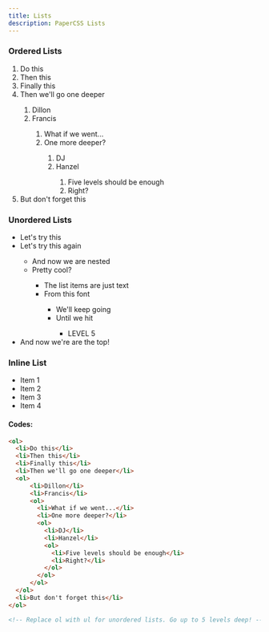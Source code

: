 ```yaml
---
title: Lists
description: PaperCSS Lists
---
```


### Ordered Lists

<ol>
  <li>Do this</li>
  <li>Then this</li>
  <li>Finally this</li>
  <li>Then we'll go one deeper</li>
  <ol>
    <li>Dillon</li>
    <li>Francis</li>
    <ol>
      <li>What if we went...</li>
      <li>One more deeper?</li>
      <ol>
        <li>DJ</li>
        <li>Hanzel</li>
        <ol>
          <li>Five levels should be enough</li>
          <li>Right?</li>
        </ol>
      </ol>
    </ol>
  </ol>
  <li>But don't forget this</li>
</ol>

### Unordered Lists

<ul>
  <li>Let's try this</li>
  <li>Let's try this again</li>
  <ul>
    <li>And now we are nested</li>
    <li>Pretty cool?</li>
    <ul>
      <li>The list items are just text</li>
      <li>From this font</li>
      <ul>
        <li>We'll keep going</li>
        <li>Until we hit</li>
        <ul>
          <li>LEVEL 5</li>
        </ul>
      </ul>
    </ul>
  </ul>
  <li>And now we're are the top!</li>
</ul>

### Inline List

<ul class="inline">
  <li>Item 1</li>
  <li>Item 2</li>
  <li>Item 3</li>
  <li>Item 4</li>
</ul>

#### Codes:

```html
<ol>
  <li>Do this</li>
  <li>Then this</li>
  <li>Finally this</li>
  <li>Then we'll go one deeper</li>
  <ol>
      <li>Dillon</li>
      <li>Francis</li>
      <ol>
        <li>What if we went...</li>
        <li>One more deeper?</li>
        <ol>
          <li>DJ</li>
          <li>Hanzel</li>
          <ol>
            <li>Five levels should be enough</li>
            <li>Right?</li>
          </ol>
        </ol>
      </ol>
  </ol>
  <li>But don't forget this</li>
</ol>

<!-- Replace ol with ul for unordered lists. Go up to 5 levels deep! -->
```
